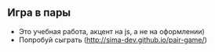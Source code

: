 ## Игра в пары

- Это учебная работа, акцент на js, а не на оформлении)
- Попробуй сыграть (http://sima-dev.github.io/pair-game/)
